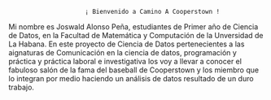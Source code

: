                          ¡ Bienvenido a Camino A Cooperstown !

Mi nombre es Joswald Alonso Peña, estudiantes de Primer año de Ciencia de Datos, en la Facultad de Matemática y Computación de la Unversidad de La Habana. En este proyecto de Ciencia de Datos pertenecientes a las aignaturas de Comunicación en la ciencia de datos, programación y práctica y práctica laboral e investigativa los voy a llevar a conocer el fabuloso salón de la fama del baseball de Cooperstown y los miembro que lo integran por medio haciendo un análisis de datos resultado de un duro trabajo.
